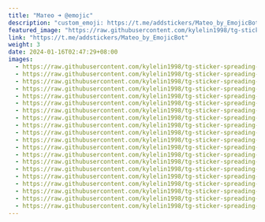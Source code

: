 ```yaml
---
title: "Матео ➜ @emojic"
description: "custom_emoji: https://t.me/addstickers/Mateo_by_EmojicBot"
featured_image: "https://raw.githubusercontent.com/kylelin1998/tg-sticker-spreading-worldwide-images/main/img/87a38562-ec18-4855-beca-f7efb19753b8.jpg"
link: "https://t.me/addstickers/Mateo_by_EmojicBot"
weight: 3
date: 2024-01-16T02:47:29+08:00
images:
  - https://raw.githubusercontent.com/kylelin1998/tg-sticker-spreading-worldwide-images/main/img/87a38562-ec18-4855-beca-f7efb19753b8.jpg
  - https://raw.githubusercontent.com/kylelin1998/tg-sticker-spreading-worldwide-images/main/img/c1129474-cbcd-4f37-8fcb-afc0f39d3e3f.jpg
  - https://raw.githubusercontent.com/kylelin1998/tg-sticker-spreading-worldwide-images/main/img/0f33029a-1d4c-4563-999e-736c39a19e9d.jpg
  - https://raw.githubusercontent.com/kylelin1998/tg-sticker-spreading-worldwide-images/main/img/00f557e1-ef19-4978-86ba-82beb2c2ee44.jpg
  - https://raw.githubusercontent.com/kylelin1998/tg-sticker-spreading-worldwide-images/main/img/fb25706b-1354-43f1-96d2-c27d0308cf4e.jpg
  - https://raw.githubusercontent.com/kylelin1998/tg-sticker-spreading-worldwide-images/main/img/1b5d712d-5827-45a9-9a2f-8149ddcb08b7.jpg
  - https://raw.githubusercontent.com/kylelin1998/tg-sticker-spreading-worldwide-images/main/img/e4e70522-058d-408d-b566-d3dc8c2af0fe.jpg
  - https://raw.githubusercontent.com/kylelin1998/tg-sticker-spreading-worldwide-images/main/img/dc22fedd-2b09-4ea4-97a6-e9f2a9a7df09.jpg
  - https://raw.githubusercontent.com/kylelin1998/tg-sticker-spreading-worldwide-images/main/img/0ec96adf-b29f-4334-9047-a37294e17888.jpg
  - https://raw.githubusercontent.com/kylelin1998/tg-sticker-spreading-worldwide-images/main/img/8fb024f6-8c2b-48e5-a514-55db8ef5baea.jpg
  - https://raw.githubusercontent.com/kylelin1998/tg-sticker-spreading-worldwide-images/main/img/2f19dec0-4d5e-40e3-9e1a-097663f89a68.jpg
  - https://raw.githubusercontent.com/kylelin1998/tg-sticker-spreading-worldwide-images/main/img/47f4876e-16b7-4bc0-9a4e-732223c80b06.jpg
  - https://raw.githubusercontent.com/kylelin1998/tg-sticker-spreading-worldwide-images/main/img/fc5ab78c-7e43-44ba-b050-aa534bf16ee4.jpg
  - https://raw.githubusercontent.com/kylelin1998/tg-sticker-spreading-worldwide-images/main/img/8de9cc50-f806-43f3-bd1b-28df45cc4af9.jpg
  - https://raw.githubusercontent.com/kylelin1998/tg-sticker-spreading-worldwide-images/main/img/e2aa0e20-7c2c-4f51-81a6-0b7e5aaaa1fb.jpg
  - https://raw.githubusercontent.com/kylelin1998/tg-sticker-spreading-worldwide-images/main/img/00a94a03-c1be-4fe5-8aa2-678a4fd7dbff.jpg
  - https://raw.githubusercontent.com/kylelin1998/tg-sticker-spreading-worldwide-images/main/img/5069ba00-3f7a-4ead-996f-479e60689ed9.jpg
  - https://raw.githubusercontent.com/kylelin1998/tg-sticker-spreading-worldwide-images/main/img/82e18f4a-c5f3-47f2-871f-733ce3ce3e52.jpg
  - https://raw.githubusercontent.com/kylelin1998/tg-sticker-spreading-worldwide-images/main/img/7c5f42c8-1c10-4baf-b2fd-a934d1228d44.jpg
  - https://raw.githubusercontent.com/kylelin1998/tg-sticker-spreading-worldwide-images/main/img/b50ebe81-390f-437c-ab3e-5169450b15eb.jpg
---
```

